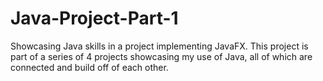 # Java-Project-Part-1
Showcasing Java skills in a project implementing JavaFX. This project is part of a series of 4 projects showcasing my use of Java, all of which are connected and build off of each other.
